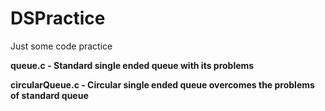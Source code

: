 # DSPractice
Just some code practice

**queue.c - Standard single ended queue with its problems**

**circularQueue.c - Circular single ended queue overcomes the problems of standard queue**
